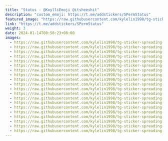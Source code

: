 ```yaml
---
title: "Status - @KoylliEmoji @itsheeshit"
description: "custom_emoji: https://t.me/addstickers/SPermStatus"
featured_image: "https://raw.githubusercontent.com/kylelin1998/tg-sticker-spreading-worldwide-images/main/img/7001c65d-8615-44d4-917c-f19a5e31e3f3.jpg"
link: "https://t.me/addstickers/SPermStatus"
weight: 3
date: 2024-01-14T00:58:23+08:00
images:
  - https://raw.githubusercontent.com/kylelin1998/tg-sticker-spreading-worldwide-images/main/img/7001c65d-8615-44d4-917c-f19a5e31e3f3.jpg
  - https://raw.githubusercontent.com/kylelin1998/tg-sticker-spreading-worldwide-images/main/img/fef8518b-b63f-4798-a021-7f624adb1a10.jpg
  - https://raw.githubusercontent.com/kylelin1998/tg-sticker-spreading-worldwide-images/main/img/ea22a460-e627-4833-b2c2-3ae580533b4c.jpg
  - https://raw.githubusercontent.com/kylelin1998/tg-sticker-spreading-worldwide-images/main/img/cd7062f3-60be-4b92-8f97-f059b2743a55.jpg
  - https://raw.githubusercontent.com/kylelin1998/tg-sticker-spreading-worldwide-images/main/img/3e34760c-1f11-4e69-b222-77aaec87abcc.jpg
  - https://raw.githubusercontent.com/kylelin1998/tg-sticker-spreading-worldwide-images/main/img/3c9e35f1-3f23-4f2a-94f7-aa197d38a5cf.jpg
  - https://raw.githubusercontent.com/kylelin1998/tg-sticker-spreading-worldwide-images/main/img/43cc574c-ff4b-4e13-a118-a3a144c28cd9.jpg
  - https://raw.githubusercontent.com/kylelin1998/tg-sticker-spreading-worldwide-images/main/img/9f91428e-bce6-4d10-ae5c-39c30a2dc90b.jpg
  - https://raw.githubusercontent.com/kylelin1998/tg-sticker-spreading-worldwide-images/main/img/041f8e97-bc60-40ba-a46e-d650130bdc87.jpg
  - https://raw.githubusercontent.com/kylelin1998/tg-sticker-spreading-worldwide-images/main/img/c8d3de75-3469-4ebb-931d-89edb0b15479.jpg
  - https://raw.githubusercontent.com/kylelin1998/tg-sticker-spreading-worldwide-images/main/img/7252ef6e-96f9-42e2-952a-ab2b3378bcad.jpg
  - https://raw.githubusercontent.com/kylelin1998/tg-sticker-spreading-worldwide-images/main/img/8269aab7-f79b-4803-9d32-e856ce896028.jpg
  - https://raw.githubusercontent.com/kylelin1998/tg-sticker-spreading-worldwide-images/main/img/26a5fc2f-66c5-422d-8ec7-35024c3be0a6.jpg
  - https://raw.githubusercontent.com/kylelin1998/tg-sticker-spreading-worldwide-images/main/img/1de4c518-b385-4837-ba0a-e5637abebeef.jpg
  - https://raw.githubusercontent.com/kylelin1998/tg-sticker-spreading-worldwide-images/main/img/276a4e24-b566-4ca3-b14a-d4a5901bc2a5.jpg
  - https://raw.githubusercontent.com/kylelin1998/tg-sticker-spreading-worldwide-images/main/img/83d9070f-fa62-4f91-9f0d-e73e4257d430.jpg
  - https://raw.githubusercontent.com/kylelin1998/tg-sticker-spreading-worldwide-images/main/img/3fca14a3-e535-4a01-b1e4-ba88ec018466.jpg
  - https://raw.githubusercontent.com/kylelin1998/tg-sticker-spreading-worldwide-images/main/img/adf35278-c9eb-4ff9-86b8-8aa31dc4a3a8.jpg
  - https://raw.githubusercontent.com/kylelin1998/tg-sticker-spreading-worldwide-images/main/img/e23b0dc7-f4ad-4fb3-ad7b-88f3eb3158b5.jpg
  - https://raw.githubusercontent.com/kylelin1998/tg-sticker-spreading-worldwide-images/main/img/95021651-df55-4ccf-b644-b7a01d940794.jpg
---
```

